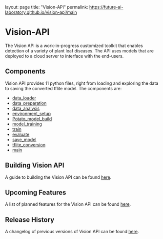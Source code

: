 layout: page
title: "Vision-API"
permalink: https://future-ai-laboratory.github.io/vision-api/main
# Vision-API
The Vision API is a work-in-progress customized toolkit that enables detection of a variety of plant leaf diseases. The API uses models
that are deployed to a cloud server to interface with the end-users.

## Components
Vision API provides 11 python files, right from loading and exploring the data to saving the converted tflite model. The components are:
+ [data_loader](components/data_loader.md)
+ [data_preparation](components/data_preparation.md)
+ [data_analysis](components/data_analysis.md)
+ [environment_setup](components/environment_setup.md)
+ [Potato_model_build](components/Potato_model_build.md)
+ [model_training](components/model_training.md)
+ [train](components/train.md)
+ [evaluate](components/evaluate.md)
+ [save_model](components/save_model.md)
+ [tflite_conversion](components/tflite_conversion.md)
+ [main](components/main.md)

## Building Vision API
A guide to building the Vision API can be found [here](building.md).

## Upcoming Features
A list of planned features for the Vision API can be found [here](roadmap.md).

## Release History
A changelog of previous versions of Vision API can be found [here](changelog.md).
